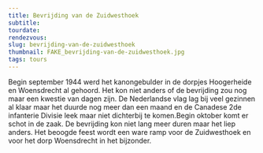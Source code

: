```yaml
---
title: Bevrijding van de Zuidwesthoek
subtitle:
tourdate:
rendezvous:
slug: bevrijding-van-de-zuidwesthoek
thumbnail: FAKE_bevrijding-van-de-zuidwesthoek.jpg
tags: tours
---
```


Begin september 1944 werd het kanongebulder in de dorpjes Hoogerheide en Woensdrecht al gehoord. Het kon niet anders of de bevrijding zou nog maar een kwestie van dagen zijn. De Nederlandse vlag lag bij veel gezinnen al klaar maar het duurde nog meer dan een maand en de Canadese 2de infanterie Divisie leek maar niet dichterbij te komen.Begin oktober komt er schot in de zaak. De bevrijding kon niet lang meer duren maar het liep anders. Het beoogde feest wordt een ware ramp voor de Zuidwesthoek en voor het dorp Woensdrecht in het bijzonder.